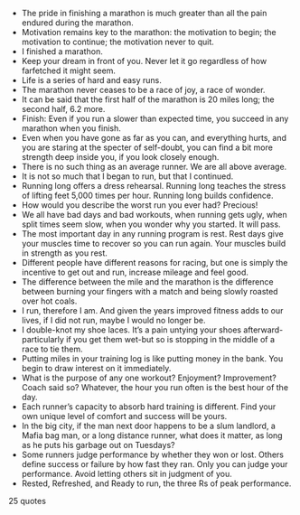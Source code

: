  - The pride in finishing a marathon is much greater than all the pain endured during the marathon.
 - Motivation remains key to the marathon: the motivation to begin; the motivation to continue; the motivation never to quit.
 - I finished a marathon.
 - Keep your dream in front of you. Never let it go regardless of how farfetched it might seem.
 - Life is a series of hard and easy runs.
 - The marathon never ceases to be a race of joy, a race of wonder.
 - It can be said that the first half of the marathon is 20 miles long; the second half, 6.2 more.
 - Finish: Even if you run a slower than expected time, you succeed in any marathon when you finish.
 - Even when you have gone as far as you can, and everything hurts, and you are staring at the specter of self-doubt, you can find a bit more strength deep inside you, if you look closely enough.
 - There is no such thing as an average runner. We are all above average.
 - It is not so much that I began to run, but that I continued.
 - Running long offers a dress rehearsal. Running long teaches the stress of lifting feet 5,000 times per hour. Running long builds confidence.
 - How would you describe the worst run you ever had? Precious!
 - We all have bad days and bad workouts, when running gets ugly, when split times seem slow, when you wonder why you started. It will pass.
 - The most important day in any running program is rest. Rest days give your muscles time to recover so you can run again. Your muscles build in strength as you rest.
 - Different people have different reasons for racing, but one is simply the incentive to get out and run, increase mileage and feel good.
 - The difference between the mile and the marathon is the difference between burning your fingers with a match and being slowly roasted over hot coals.
 - I run, therefore I am. And given the years improved fitness adds to our lives, if I did not run, maybe I would no longer be.
 - I double-knot my shoe laces. It’s a pain untying your shoes afterward-particularly if you get them wet-but so is stopping in the middle of a race to tie them.
 - Putting miles in your training log is like putting money in the bank. You begin to draw interest on it immediately.
 - What is the purpose of any one workout? Enjoyment? Improvement? Coach said so? Whatever, the hour you run often is the best hour of the day.
 - Each runner’s capacity to absorb hard training is different. Find your own unique level of comfort and success will be yours.
 - In the big city, if the man next door happens to be a slum landlord, a Mafia bag man, or a long distance runner, what does it matter, as long as he puts his garbage out on Tuesdays?
 - Some runners judge performance by whether they won or lost. Others define success or failure by how fast they ran. Only you can judge your performance. Avoid letting others sit in judgment of you.
 - Rested, Refreshed, and Ready to run, the three Rs of peak performance.

25 quotes